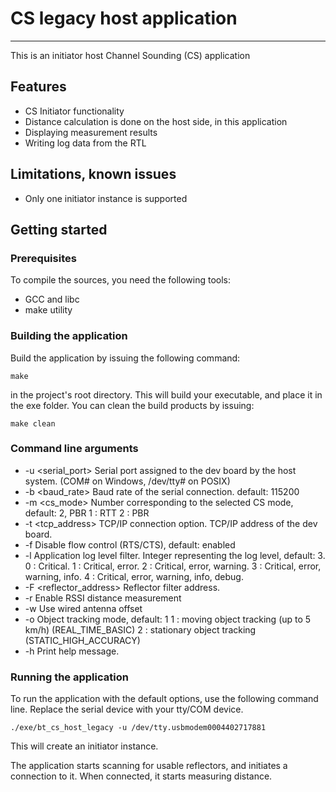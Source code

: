 # CS legacy host application
---

This is an initiator host Channel Sounding (CS) application

## Features

* CS Initiator functionality
* Distance calculation is done on the host side, in this application
* Displaying measurement results
* Writing log data from the RTL

## Limitations, known issues

- Only one initiator instance is supported

## Getting started

### Prerequisites

To compile the sources, you need the following tools:

* GCC and libc
* make utility

### Building the application
Build the application by issuing the following command:

`make`

in the project's root directory. This will build your executable, and place it in the exe folder. You can clean the build products by issuing:

`make clean`

### Command line arguments

* -u \<serial_port\>
  Serial port assigned to the dev board by the host system. (COM# on Windows, /dev/tty# on POSIX)
* -b \<baud_rate\>
  Baud rate of the serial connection.
  default: 115200
* -m \<cs_mode\>
  Number corresponding to the selected CS mode, default: 2, PBR
  1 : RTT
  2 : PBR
* -t \<tcp_address\>
  TCP/IP connection option.
  TCP/IP address of the dev board.
* -f
  Disable flow control (RTS/CTS), default: enabled
* -l <level>
  Application log level filter.
  Integer representing the log level, default: 3.
  0 : Critical.
  1 : Critical, error.
  2 : Critical, error, warning.
  3 : Critical, error, warning, info.
  4 : Critical, error, warning, info, debug.
* -F <reflector_address>
  Reflector filter address.
* -r  Enable RSSI distance measurement
* -w  Use wired antenna offset
* -o  Object tracking mode, default: 1
  1 : moving object tracking (up to 5 km/h) (REAL_TIME_BASIC)
  2 : stationary object tracking (STATIC_HIGH_ACCURACY)
* -h  Print help message.

### Running the application

To run the application with the default options, use the following command line. Replace the serial device with your tty/COM device.

`./exe/bt_cs_host_legacy -u /dev/tty.usbmodem0004402717881`

This will create an initiator instance.

The application starts scanning for usable reflectors, and initiates a connection to it. When connected, it starts measuring distance.
